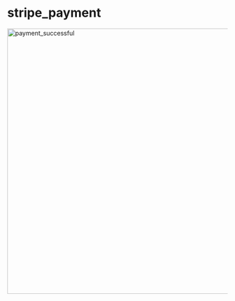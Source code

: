 # stripe_payment
<img width="608" alt="payment_successful" src="https://user-images.githubusercontent.com/108837766/211172555-e8cb1c59-1885-478f-ad29-00796eb60dab.png">
